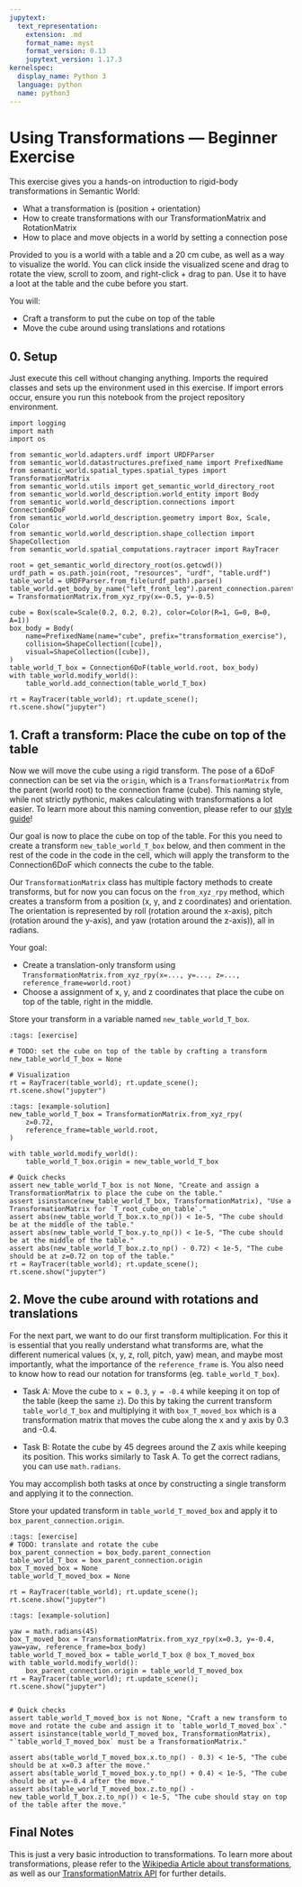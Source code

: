 ```yaml
---
jupytext:
  text_representation:
    extension: .md
    format_name: myst
    format_version: 0.13
    jupytext_version: 1.17.3
kernelspec:
  display_name: Python 3
  language: python
  name: python3
---
```



# Using Transformations — Beginner Exercise

This exercise gives you a hands-on introduction to rigid-body transformations in Semantic World:
- What a transformation is (position + orientation)
- How to create transformations with our TransformationMatrix and RotationMatrix
- How to place and move objects in a world by setting a connection pose

Provided to you is a world with a table and a 20 cm cube, as well as a way to visualize the world. You can click inside the visualized scene and drag to rotate the view, scroll to zoom, and right-click + drag to pan. Use it to have a loot at the table and the cube before you start.

You will:
- Craft a transform to put the cube on top of the table
- Move the cube around using translations and rotations


## 0. Setup
Just execute this cell without changing anything.
Imports the required classes and sets up the environment used in this exercise. If import errors occur, ensure you run this notebook from the project repository environment.

```{code-cell} ipython3
import logging
import math
import os

from semantic_world.adapters.urdf import URDFParser
from semantic_world.datastructures.prefixed_name import PrefixedName
from semantic_world.spatial_types.spatial_types import TransformationMatrix
from semantic_world.utils import get_semantic_world_directory_root
from semantic_world.world_description.world_entity import Body
from semantic_world.world_description.connections import Connection6DoF
from semantic_world.world_description.geometry import Box, Scale, Color
from semantic_world.world_description.shape_collection import ShapeCollection
from semantic_world.spatial_computations.raytracer import RayTracer

root = get_semantic_world_directory_root(os.getcwd())
urdf_path = os.path.join(root, "resources", "urdf", "table.urdf")
table_world = URDFParser.from_file(urdf_path).parse()
table_world.get_body_by_name("left_front_leg").parent_connection.parent_T_connection_expression = TransformationMatrix.from_xyz_rpy(x=-0.5, y=-0.5)

cube = Box(scale=Scale(0.2, 0.2, 0.2), color=Color(R=1, G=0, B=0, A=1))
box_body = Body(
    name=PrefixedName(name="cube", prefix="transformation_exercise"),
    collision=ShapeCollection([cube]),
    visual=ShapeCollection([cube]),
)
table_world_T_box = Connection6DoF(table_world.root, box_body)
with table_world.modify_world():
    table_world.add_connection(table_world_T_box)

rt = RayTracer(table_world); rt.update_scene(); rt.scene.show("jupyter")
```

## 1. Craft a transform: Place the cube on top of the table
Now we will move the cube using a rigid transform. The pose of a 6DoF connection can be set via
the `origin`, which is a `TransformationMatrix` from the parent (world root) to the connection frame (cube).
This naming style, while not strictly pythonic, makes calculating with transformations a lot easier. To learn more about this naming convention, please refer to our [style guide](https://cram2.github.io/semantic_world/style_guide.html)!

Our goal is now to place the cube on top of the table. For this you need to create a transform `new_table_world_T_box` below, and then comment in the rest of the code in the code in the cell, which will apply the transform to the Connection6DoF which connects the cube to the table.

Our `TransformationMatrix` class has multiple factory methods to create transforms, but for now you can focus on the `from_xyz_rpy` method, which creates a transform from a position (x, y, and z coordinates) and orientation. The orientation is represented by roll (rotation around the x-axis), pitch (rotation around the y-axis), and yaw (rotation around the z-axis)), all in radians.

Your goal:
- Create a translation-only transform using `TransformationMatrix.from_xyz_rpy(x=..., y=..., z=..., reference_frame=world.root)`
- Choose a assignment of x, y, and z coordinates that place the cube on top of the table, right in the middle.

Store your transform in a variable named `new_table_world_T_box`.

```{code-cell} ipython3
:tags: [exercise]

# TODO: set the cube on top of the table by crafting a transform
new_table_world_T_box = None

# Visualization
rt = RayTracer(table_world); rt.update_scene(); rt.scene.show("jupyter")
```

```{code-cell} ipython3
:tags: [example-solution]
new_table_world_T_box = TransformationMatrix.from_xyz_rpy(
    z=0.72,
    reference_frame=table_world.root,
)

with table_world.modify_world():
    table_world_T_box.origin = new_table_world_T_box
```

```{code-cell} ipython3
# Quick checks
assert new_table_world_T_box is not None, "Create and assign a TransformationMatrix to place the cube on the table."
assert isinstance(new_table_world_T_box, TransformationMatrix), "Use a TransformationMatrix for `T_root_cube_on_table`."
assert abs(new_table_world_T_box.x.to_np()) < 1e-5, "The cube should be at the middle of the table."
assert abs(new_table_world_T_box.y.to_np()) < 1e-5, "The cube should be at the middle of the table."
assert abs(new_table_world_T_box.z.to_np() - 0.72) < 1e-5, "The cube should be at z=0.72 on top of the table."
rt = RayTracer(table_world); rt.update_scene(); rt.scene.show("jupyter")

```

## 2. Move the cube around with rotations and translations
For the next part, we want to do our first transform multiplication. For this it is essential that you really understand what transforms are, what the different numerical values (x, y, z, roll, pitch, yaw) mean, and maybe most importantly, what the importance of the `reference_frame` is. You also need to know how to read our notation for transforms (eg. `table_world_T_box`).

- Task A: Move the cube to `x = 0.3`, `y = -0.4` while keeping it on top of the table (keep the same `z`). Do this by taking the current transform `table_world_T_box` and multiplying it with `box_T_moved_box` which is a transformation matrix that moves the cube along the x and y axis by 0.3 and -0.4.

- Task B: Rotate the cube by 45 degrees around the Z axis while keeping its position. This works similarly to Task A. To get the correct radians, you can use `math.radians`.

You may accomplish both tasks at once by constructing a single transform and applying it to the connection.

Store your updated transform in `table_world_T_moved_box` and apply it to `box_parent_connection.origin`.

```{code-cell} ipython3 
:tags: [exercise]
# TODO: translate and rotate the cube
box_parent_connection = box_body.parent_connection
table_world_T_box = box_parent_connection.origin
box_T_moved_box = None
table_world_T_moved_box = None

rt = RayTracer(table_world); rt.update_scene(); rt.scene.show("jupyter")
```

```{code-cell} ipython3
:tags: [example-solution]

yaw = math.radians(45)
box_T_moved_box = TransformationMatrix.from_xyz_rpy(x=0.3, y=-0.4, yaw=yaw, reference_frame=box_body)
table_world_T_moved_box = table_world_T_box @ box_T_moved_box
with table_world.modify_world():
    box_parent_connection.origin = table_world_T_moved_box
rt = RayTracer(table_world); rt.update_scene(); rt.scene.show("jupyter")
```

```{code-cell} ipython3

# Quick checks
assert table_world_T_moved_box is not None, "Craft a new transform to move and rotate the cube and assign it to `table_world_T_moved_box`."
assert isinstance(table_world_T_moved_box, TransformationMatrix), "`table_world_T_moved_box` must be a TransformationMatrix."

assert abs(table_world_T_moved_box.x.to_np() - 0.3) < 1e-5, "The cube should be at x=0.3 after the move."
assert abs(table_world_T_moved_box.y.to_np() + 0.4) < 1e-5, "The cube should be at y=-0.4 after the move."
assert abs(table_world_T_moved_box.z.to_np() - new_table_world_T_box.z.to_np()) < 1e-5, "The cube should stay on top of the table after the move."
```

## Final Notes

This is just a very basic introduction to transformations. To learn more about transformations, please refer to the [Wikipedia Article about transformations](https://en.wikipedia.org/wiki/Transformation_matrix), as well as our [TransformationMatrix API](https://cram2.github.io/semantic_world/autoapi/semantic_world/spatial_types/spatial_types/index.html#semantic_world.spatial_types.spatial_types.TransformationMatrix) for further details.

